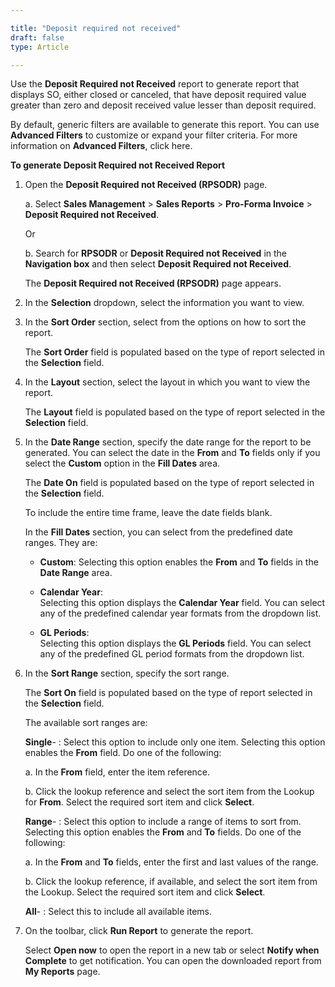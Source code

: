 ```yaml
---

title: "Deposit required not received"
draft: false
type: Article

---
```


Use the **Deposit Required not Received** report to generate report that displays SO, either closed or canceled, that have deposit required value greater than zero and deposit received value lesser than deposit required.

By default, generic filters are available to generate this report. You can use **Advanced Filters** to customize or expand your filter criteria. For more information on **Advanced Filters**, click here.

**To generate Deposit Required not Received Report**

1. Open the **Deposit Required not Received (RPSODR)** page.

    a. Select **Sales Management** > **Sales Reports** > **Pro-Forma Invoice** > **Deposit Required not Received**.

    Or

    b. Search for **RPSODR** or **Deposit Required not Received** in the **Navigation box** and then select **Deposit Required not Received**.

    The **Deposit Required not Received (RPSODR)** page appears.

2. In the **Selection** dropdown, select the information you want to view.

3. In the **Sort Order** section, select from the options on how to sort the report.

    The **Sort Order** field is populated based on the type of report selected in the **Selection** field.

4. In the **Layout** section, select the layout in which you want to view the report.

    The **Layout** field is populated based on the type of report selected in the **Selection** field.

5. In the **Date Range** section, specify the date range for the report to be generated. You can select the date in the **From** and **To** fields only if you select the **Custom** option in the **Fill Dates** area.

    The **Date On** field is populated based on the type of report selected in the **Selection** field.

    To include the entire time frame, leave the date fields blank.

    In the **Fill Dates** section, you can select from the predefined date ranges. They are:

    - **Custom**:
    Selecting this option enables the **From** and **To** fields in the **Date Range** area.

    - **Calendar Year**:   
    Selecting this option displays the **Calendar Year** field. You can select any of the predefined calendar year formats from the dropdown list.

    - **GL Periods**:   
    Selecting this option displays the **GL Periods** field. You can select any of the predefined GL period formats from the dropdown list.

6. In the **Sort Range** section, specify the sort range.

    The **Sort On** field is populated based on the type of report selected in the **Selection** field.

    The available sort ranges are:

    **Single**- : Select this option to include only one item. Selecting this option enables the **From** field. Do one of the following:

    a. In the **From** field, enter the item reference.

    b. Click the lookup reference and select the sort item from the Lookup for **From**. Select the required sort item and click **Select**.

    **Range**- : Select this option to include a range of items to sort from. Selecting this option enables the **From** and **To** fields. Do one of the following:

    a. In the **From** and **To** fields, enter the first and last values of the range.

    b. Click the lookup reference, if available, and select the sort item from the Lookup. Select the required sort item and click **Select**.

    **All**- : Select this to include all available items.

7. On the toolbar, click **Run Report** to generate the report.

    Select **Open now** to open the report in a new tab or select **Notify when Complete** to get notification. You can open the downloaded report from **My Reports** page.

​